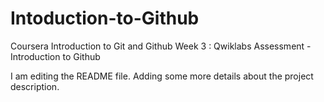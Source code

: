 # Intoduction-to-Github
Coursera Introduction to Git and Github Week 3 : Qwiklabs Assessment - Introduction to Github

I am editing the README file. Adding some more details about the project description.
